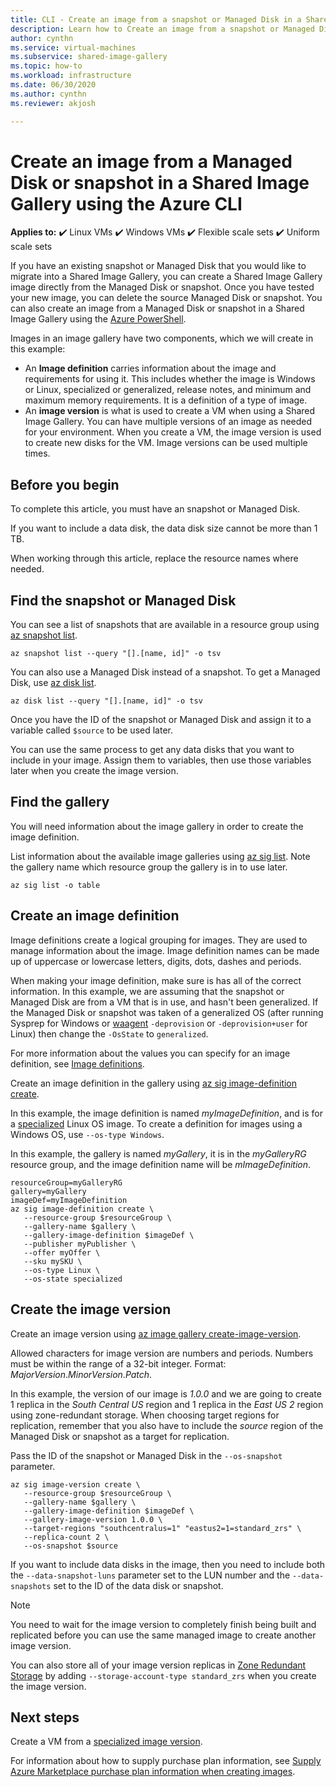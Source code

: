```yaml
---
title: CLI - Create an image from a snapshot or Managed Disk in a Shared Image Gallery 
description: Learn how to Create an image from a snapshot or Managed Disk in a Shared Image Gallery using the Azure CLI.
author: cynthn
ms.service: virtual-machines
ms.subservice: shared-image-gallery
ms.topic: how-to
ms.workload: infrastructure
ms.date: 06/30/2020
ms.author: cynthn
ms.reviewer: akjosh

---
```


# Create an image from a Managed Disk or snapshot in a Shared Image Gallery using the Azure CLI

**Applies to:** :heavy_check_mark: Linux VMs :heavy_check_mark: Windows VMs :heavy_check_mark: Flexible scale sets :heavy_check_mark: Uniform scale sets

If you have an existing snapshot or Managed Disk that you would like to migrate into a Shared Image Gallery, you can create a Shared Image Gallery image directly from the Managed Disk or snapshot. Once you have tested your new image, you can delete the source Managed Disk or snapshot. You can also create an image from a Managed Disk or snapshot in a Shared Image Gallery using the [Azure PowerShell](image-version-snapshot-powershell.md).

Images in an image gallery have two components, which we will create in this example:
- An **Image definition** carries information about the image and requirements for using it. This includes whether the image is Windows or Linux, specialized or generalized, release notes, and minimum and maximum memory requirements. It is a definition of a type of image. 
- An **image version** is what is used to create a VM when using a Shared Image Gallery. You can have multiple versions of an image as needed for your environment. When you create a VM, the image version is used to create new disks for the VM. Image versions can be used multiple times.


## Before you begin

To complete this article, you must have an snapshot or Managed Disk. 

If you want to include a data disk, the data disk size cannot be more than 1 TB.

When working through this article, replace the resource names where needed.

## Find the snapshot or Managed Disk 

You can see a list of snapshots that are available in a resource group using [az snapshot list](/cli/azure/snapshot#az_snapshot_list). 

```azurecli-interactive
az snapshot list --query "[].[name, id]" -o tsv
```

You can also use a Managed Disk instead of a snapshot. To get a Managed Disk, use [az disk list](/cli/azure/disk#az_disk_list). 

```azurecli-interactive
az disk list --query "[].[name, id]" -o tsv
```

Once you have the ID of the snapshot or Managed Disk and assign it to a variable called `$source` to be used later.

You can use the same process to get any data disks that you want to include in your image. Assign them to variables, then use those variables later when you create the image version.


## Find the gallery

You will need information about the image gallery in order to create the image definition.

List information about the available image galleries using [az sig list](/cli/azure/sig#az_sig_list). Note the gallery name which resource group the gallery is in to use later.

```azurecli-interactive 
az sig list -o table
```


## Create an image definition

Image definitions create a logical grouping for images. They are used to manage information about the image. Image definition names can be made up of uppercase or lowercase letters, digits, dots, dashes and periods. 

When making your image definition, make sure is has all of the correct information. In this example, we are assuming that the snapshot or Managed Disk are from a VM that is in use, and hasn't been generalized. If the Managed Disk or snapshot was taken of a generalized OS (after running Sysprep for Windows or [waagent](https://github.com/Azure/WALinuxAgent) `-deprovision` or `-deprovision+user` for Linux) then change the `-OsState` to `generalized`. 

For more information about the values you can specify for an image definition, see [Image definitions](./shared-image-galleries.md#image-definitions).

Create an image definition in the gallery using [az sig image-definition create](/cli/azure/sig/image-definition#az_sig_image_definition_create).

In this example, the image definition is named *myImageDefinition*, and is for a [specialized](./shared-image-galleries.md#generalized-and-specialized-images) Linux OS image. To create a definition for images using a Windows OS, use `--os-type Windows`. 

In this example, the gallery is named *myGallery*, it is in the *myGalleryRG* resource group, and the image definition name will be *mImageDefinition*.

```azurecli-interactive 
resourceGroup=myGalleryRG
gallery=myGallery
imageDef=myImageDefinition
az sig image-definition create \
   --resource-group $resourceGroup \
   --gallery-name $gallery \
   --gallery-image-definition $imageDef \
   --publisher myPublisher \
   --offer myOffer \
   --sku mySKU \
   --os-type Linux \
   --os-state specialized
```


## Create the image version

Create an image version using [az image gallery create-image-version](/cli/azure/sig/image-version#az_sig_image_version_create). 

Allowed characters for image version are numbers and periods. Numbers must be within the range of a 32-bit integer. Format: *MajorVersion*.*MinorVersion*.*Patch*.

In this example, the version of our image is *1.0.0* and we are going to create 1 replica in the *South Central US* region and 1 replica in the *East US 2* region using zone-redundant storage. When choosing target regions for replication, remember that you also have to include the *source* region of the Managed Disk or snapshot as a target for replication.

Pass the ID of the snapshot or Managed Disk in the `--os-snapshot` parameter.


```azurecli-interactive 
az sig image-version create \
   --resource-group $resourceGroup \
   --gallery-name $gallery \
   --gallery-image-definition $imageDef \
   --gallery-image-version 1.0.0 \
   --target-regions "southcentralus=1" "eastus2=1=standard_zrs" \
   --replica-count 2 \
   --os-snapshot $source
```

If you want to include data disks in the image, then you need to include both the `--data-snapshot-luns` parameter set to the LUN number and the `--data-snapshots` set to the ID of the data disk or snapshot.

> [!NOTE]
> You need to wait for the image version to completely finish being built and replicated before you can use the same managed image to create another image version.
>
> You can also store all of your image version replicas in [Zone Redundant Storage](../storage/common/storage-redundancy.md) by adding `--storage-account-type standard_zrs` when you create the image version.
>

## Next steps

Create a VM from a [specialized image version](vm-specialized-image-version-cli.md).

For information about how to supply purchase plan information, see [Supply Azure Marketplace purchase plan information when creating images](marketplace-images.md).